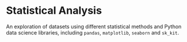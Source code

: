 # Statistical Analysis

An exploration of datasets using different statistical methods and Python data science libraries, including `pandas`, `matplotlib`, `seaborn` and `sk_kit`.
